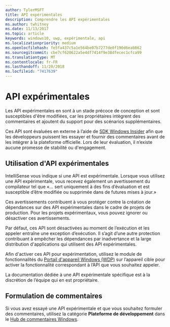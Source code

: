 ```yaml
---
author: TylerMSFT
title: API expérimentales
description: Comprendre les API expérimentales
ms.author: twhitney
ms.date: 11/13/2017
ms.topic: article
keywords: windows10, uwp, expérimentale, api
ms.localizationpriority: medium
ms.openlocfilehash: fe5fa437c5a1e564be07b7277de0f190d6eab862
ms.sourcegitcommit: cbe7cf620622a5e4df7414f9e38dfecec1cfca99
ms.translationtype: MT
ms.contentlocale: fr-FR
ms.lasthandoff: 11/20/2018
ms.locfileid: "7417639"
---
```

# <a name="experimental-apis"></a>API expérimentales

Les API expérimentales en sont à un stade précoce de conception et sont susceptibles d'être modifiées, car les propriétaires intègrent des commentaires et ajoutent du support pour des scénarios supplémentaires.

Ces API sont évaluées en externe à l’aide de [SDK Windows Insider](https://www.microsoft.com/en-us/software-download/windowsinsiderpreviewSDK) afin que les développeurs puissent les essayer et fournir des commentaires avant de les intégrer à la plateforme officielle. Lors de leur évaluation, il n’existe aucune promesse de stabilité ou d'engagement.

## <a name="consuming-experimental-apis"></a>Utilisation d'API expérimentales
IntelliSense vous indique si une API est expérimentale. Lorsque vous utilisez une API expérimentale, vous recevez également un avertissement du compilateur tel que «... sert uniquement à des fins d’évaluation et est susceptible d’être modifiée ou supprimée dans de futures mises à jour.»

Ces avertissements contribuent à vous protéger contre la création de dépendances sur des API expérimentales dans le cadre de projets de production. Pour les projets expérimentaux, vous pouvez ignorer ou désactiver ces avertissements.

Par défaut, ces API sont désactivées au moment de l’exécution et les appeler entraîne une exception d’exécution. Il s’agit d’une autre protection contribuant à empêcher les dépendances par inadvertance et la large distribution d'applications qui utilisent des API expérimentales.

Afin d'activer ces API pour expérimentation, utilisez le module de fonctionnalités du [Portail d'appareil Windows (WDP)](https://docs.microsoft.com/en-us/windows/uwp/debug-test-perf/device-portal) sur l’appareil cible pour activer la fonctionnalité correspondant à l’API que vous souhaitez appeler.

La documentation dédiée à une API expérimentale spécifique est à la discrétion de l’équipe qui en est propriétaire.

## <a name="providing-feedback"></a>Formulation de commentaires

Si vous avez essayé une API expérimentale et que vous souhaitez formuler des commentaires, utilisez la catégorie **Plateforme de développement** dans le [Hub de commentaires Windows](https://support.microsoft.com/en-us/help/4021566/windows-10-send-feedback-to-microsoft-with-feedback-hub-app).